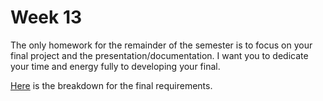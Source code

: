 # Week 13

The only homework for the remainder of the semester is to focus on your final project and the presentation/documentation. I want you to dedicate your time and energy fully to developing your final.

[Here](../Finals/README.md) is the breakdown for the final requirements.

